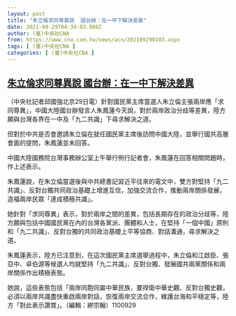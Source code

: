 ```yaml
---
layout: post
title: "朱立倫求同尊異說  國台辦：在一中下解決差異"
date: 2021-09-29T04:34:03.000Z
author: (臺)中央社CNA
from: https://www.cna.com.tw/news/acn/202109290103.aspx
tags: [ (臺)中央社CNA ]
categories: [ (臺)中央社CNA ]
---
```

<!--1632890043000-->
[朱立倫求同尊異說  國台辦：在一中下解決差異](https://www.cna.com.tw/news/acn/202109290103.aspx)
------

<div>
<div></div><div><p>（中央社記者邱國強北京29日電）針對國民黨主席當選人朱立倫主張兩岸應「求同尊異」，中國大陸國台辦發言人朱鳳蓮今天說，對於兩岸政治分歧等差異，陸方願與台灣各界在一中及「九二共識」下尋求解決之道。</p><p>但對於中共是否會邀請朱立倫在就任國民黨主席後訪問中國大陸，並舉行國共高層會面的提問，朱鳳蓮並未回答。</p><p>中國大陸國務院台灣事務辦公室上午舉行例行記者會，朱鳳蓮在回答相關問題時，作上述表示。</p><p>朱鳳蓮說，在朱立倫當選後與中共總書記習近平往來的電文中，雙方對堅持「九二共識」、反對台獨共同政治基礎上增進互信，加強交流合作，推動兩岸關係發展，造福兩岸民眾「達成積極共識」。</p><p>她針對「求同尊異」表示，對於兩岸之間的差異，包括長期存在的政治分歧等，陸方願與包括中國國民黨在內的台灣各黨派、團體和人士，在堅持「一個中國」原則和「九二共識」、反對台獨的共同政治基礎上平等協商、對話溝通，尋求解決之道。</p><p>朱鳳蓮表示，陸方已注意到，在這次國民黨主席選舉過程中，朱立倫和江啟臣、張亞中、卓伯源等候選人均就堅持「九二共識」、反對台獨、發展國共兩黨關係和兩岸關係作出積極表態。</p><p>她說，這些表態包括「兩岸同胞同屬中華民族，要捍衛中華史觀、反對台獨史觀，必須以兩岸共識盡快重啟兩岸對話，恢復兩岸交流合作，維護台海和平穩定等，陸方「對此表示讚賞」。（編輯：繆宗翰）1100929</p></div>
</div>
